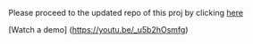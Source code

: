 Please proceed to the updated repo of this proj by clicking [here](https://github.com/Lekhya25/GSolns-Resurge)

[Watch a demo] (https://youtu.be/_u5b2hOsmfg) 
